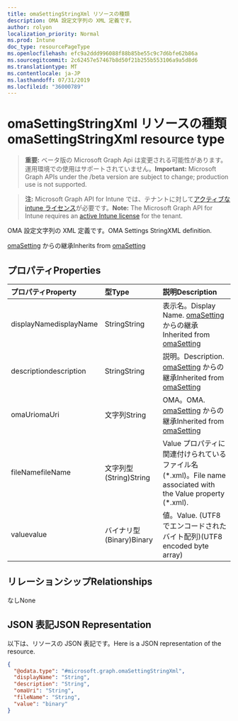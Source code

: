 ```yaml
---
title: omaSettingStringXml リソースの種類
description: OMA 設定文字列の XML 定義です。
author: rolyon
localization_priority: Normal
ms.prod: Intune
doc_type: resourcePageType
ms.openlocfilehash: efc9a2ddd996088f88b85be55c9c7d6bfe62b86a
ms.sourcegitcommit: 2c62457e57467b8d50f21b255b553106a9a5d8d6
ms.translationtype: MT
ms.contentlocale: ja-JP
ms.lasthandoff: 07/31/2019
ms.locfileid: "36000789"
---
```

# <a name="omasettingstringxml-resource-type"></a><span data-ttu-id="319c4-103">omaSettingStringXml リソースの種類</span><span class="sxs-lookup"><span data-stu-id="319c4-103">omaSettingStringXml resource type</span></span>

> <span data-ttu-id="319c4-104">**重要:** ベータ版の Microsoft Graph Api は変更される可能性があります。運用環境での使用はサポートされていません。</span><span class="sxs-lookup"><span data-stu-id="319c4-104">**Important:** Microsoft Graph APIs under the /beta version are subject to change; production use is not supported.</span></span>

> <span data-ttu-id="319c4-105">**注:** Microsoft Graph API for Intune では、テナントに対して[アクティブな intune ライセンス](https://go.microsoft.com/fwlink/?linkid=839381)が必要です。</span><span class="sxs-lookup"><span data-stu-id="319c4-105">**Note:** The Microsoft Graph API for Intune requires an [active Intune license](https://go.microsoft.com/fwlink/?linkid=839381) for the tenant.</span></span>

<span data-ttu-id="319c4-106">OMA 設定文字列の XML 定義です。</span><span class="sxs-lookup"><span data-stu-id="319c4-106">OMA Settings StringXML definition.</span></span>


<span data-ttu-id="319c4-107">[omaSetting](../resources/intune-deviceconfig-omasetting.md) からの継承</span><span class="sxs-lookup"><span data-stu-id="319c4-107">Inherits from [omaSetting](../resources/intune-deviceconfig-omasetting.md)</span></span>

## <a name="properties"></a><span data-ttu-id="319c4-108">プロパティ</span><span class="sxs-lookup"><span data-stu-id="319c4-108">Properties</span></span>
|<span data-ttu-id="319c4-109">プロパティ</span><span class="sxs-lookup"><span data-stu-id="319c4-109">Property</span></span>|<span data-ttu-id="319c4-110">型</span><span class="sxs-lookup"><span data-stu-id="319c4-110">Type</span></span>|<span data-ttu-id="319c4-111">説明</span><span class="sxs-lookup"><span data-stu-id="319c4-111">Description</span></span>|
|:---|:---|:---|
|<span data-ttu-id="319c4-112">displayName</span><span class="sxs-lookup"><span data-stu-id="319c4-112">displayName</span></span>|<span data-ttu-id="319c4-113">String</span><span class="sxs-lookup"><span data-stu-id="319c4-113">String</span></span>|<span data-ttu-id="319c4-114">表示名。</span><span class="sxs-lookup"><span data-stu-id="319c4-114">Display Name.</span></span> <span data-ttu-id="319c4-115">[omaSetting](../resources/intune-deviceconfig-omasetting.md) からの継承</span><span class="sxs-lookup"><span data-stu-id="319c4-115">Inherited from [omaSetting](../resources/intune-deviceconfig-omasetting.md)</span></span>|
|<span data-ttu-id="319c4-116">description</span><span class="sxs-lookup"><span data-stu-id="319c4-116">description</span></span>|<span data-ttu-id="319c4-117">String</span><span class="sxs-lookup"><span data-stu-id="319c4-117">String</span></span>|<span data-ttu-id="319c4-118">説明。</span><span class="sxs-lookup"><span data-stu-id="319c4-118">Description.</span></span> <span data-ttu-id="319c4-119">[omaSetting](../resources/intune-deviceconfig-omasetting.md) からの継承</span><span class="sxs-lookup"><span data-stu-id="319c4-119">Inherited from [omaSetting](../resources/intune-deviceconfig-omasetting.md)</span></span>|
|<span data-ttu-id="319c4-120">omaUri</span><span class="sxs-lookup"><span data-stu-id="319c4-120">omaUri</span></span>|<span data-ttu-id="319c4-121">文字列</span><span class="sxs-lookup"><span data-stu-id="319c4-121">String</span></span>|<span data-ttu-id="319c4-122">OMA。</span><span class="sxs-lookup"><span data-stu-id="319c4-122">OMA.</span></span> <span data-ttu-id="319c4-123">[omaSetting](../resources/intune-deviceconfig-omasetting.md) からの継承</span><span class="sxs-lookup"><span data-stu-id="319c4-123">Inherited from [omaSetting](../resources/intune-deviceconfig-omasetting.md)</span></span>|
|<span data-ttu-id="319c4-124">fileName</span><span class="sxs-lookup"><span data-stu-id="319c4-124">fileName</span></span>|<span data-ttu-id="319c4-125">文字列型 (String)</span><span class="sxs-lookup"><span data-stu-id="319c4-125">String</span></span>|<span data-ttu-id="319c4-126">Value プロパティに関連付けられているファイル名 (\*.xml)。</span><span class="sxs-lookup"><span data-stu-id="319c4-126">File name associated with the Value property (\*.xml).</span></span>|
|<span data-ttu-id="319c4-127">value</span><span class="sxs-lookup"><span data-stu-id="319c4-127">value</span></span>|<span data-ttu-id="319c4-128">バイナリ型 (Binary)</span><span class="sxs-lookup"><span data-stu-id="319c4-128">Binary</span></span>|<span data-ttu-id="319c4-129">値。</span><span class="sxs-lookup"><span data-stu-id="319c4-129">Value.</span></span> <span data-ttu-id="319c4-130">(UTF8 でエンコードされたバイト配列)</span><span class="sxs-lookup"><span data-stu-id="319c4-130">(UTF8 encoded byte array)</span></span>|

## <a name="relationships"></a><span data-ttu-id="319c4-131">リレーションシップ</span><span class="sxs-lookup"><span data-stu-id="319c4-131">Relationships</span></span>
<span data-ttu-id="319c4-132">なし</span><span class="sxs-lookup"><span data-stu-id="319c4-132">None</span></span>

## <a name="json-representation"></a><span data-ttu-id="319c4-133">JSON 表記</span><span class="sxs-lookup"><span data-stu-id="319c4-133">JSON Representation</span></span>
<span data-ttu-id="319c4-134">以下は、リソースの JSON 表記です。</span><span class="sxs-lookup"><span data-stu-id="319c4-134">Here is a JSON representation of the resource.</span></span>
<!-- {
  "blockType": "resource",
  "@odata.type": "microsoft.graph.omaSettingStringXml"
}
-->
``` json
{
  "@odata.type": "#microsoft.graph.omaSettingStringXml",
  "displayName": "String",
  "description": "String",
  "omaUri": "String",
  "fileName": "String",
  "value": "binary"
}
```





